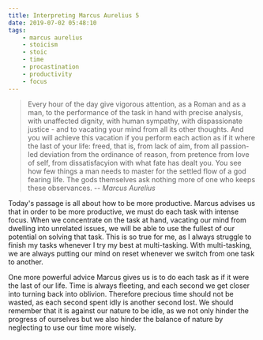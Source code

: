 ```yaml
---
title: Interpreting Marcus Aurelius 5
date: 2019-07-02 05:48:10
tags:
    - marcus aurelius
    - stoicism
    - stoic
    - time
    - procastination
    - productivity
    - focus
---
```

> Every hour of the day give vigorous attention, as a Roman and as a man, to the performance of the task in hand with precise analysis, with unaffected dignity, with human sympathy, with dispassionate justice - and to vacating your mind from all its other thoughts. And you will achieve this vacation if you perform each action as if it where the last of your life: freed, that is, from lack of aim, from all passion-led deviation from the ordinance of reason, from pretence from love of self, from dissatisfacyion with what fate has dealt you. You see how few things a man needs to master for the settled flow of a god fearing life. The gods themselves ask nothing more of one who keeps these observances. 
> -- <cite>Marcus Aurelius</cite>

Today's passage is all about how to be more productive. Marcus advises us that in order to be more productive, we must do each task with intense focus. When we concentrate on the task at hand, vacating our mind from dwelling into unrelated issues,  we will be able to use the fullest of our potential on solving that task. This is so true for me, as I always struggle to finish my tasks whenever I try my best at multi-tasking. With multi-tasking, we are always putting our mind on reset whenever we switch from one task to another. 

One more powerful advice Marcus gives us is to do each task as if it were the last of our life. Time is always fleeting, and each second we get closer into turning back into oblivion. Therefore precious time should not be wasted, as each second spent idly is another second lost. We should remember that it is against our nature to be idle, as we not only hinder the progress of ourselves but we also hinder the balance of nature by neglecting to use our time more wisely.
